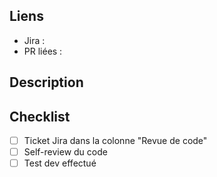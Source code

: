<!--  Titre de la PR :
      Le format suivant doit être respecté : <type>(<jira>): <description courte>
      Le type corresond au type de ticket Jira : fix, feat, chore, etc. (https://www.conventionalcommits.org/en/v1.0.0/#summary)
      Exemple : `bug(M16AA1-1111): Sortie des truies de la bande après sevrage ̀
-->

## Liens
- Jira : 
- PR liées :

## Description

<!-- 
## Screenshots 
-->

## Checklist
- [ ] Ticket Jira dans la colonne "Revue de code"
- [ ] Self-review du code
- [ ] Test dev effectué
